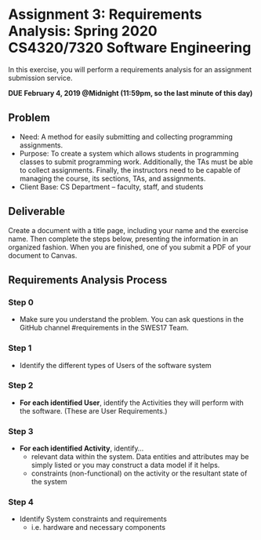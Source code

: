# Assignment 3:  Requirements Analysis: Spring 2020 CS4320/7320 Software Engineering

In this exercise, you will perform a requirements analysis for an assignment submission service.

**DUE February 4, 2019 @Midnight (11:59pm, so the last minute of this day)**

## Problem
- Need: A method for easily submitting and collecting programming assignments.
- Purpose: To create a system which allows students in programming classes to submit programming work. Additionally, the TAs must be able to collect assignments. Finally, the instructors need to be capable of managing the course, its sections, TAs, and assignments.
- Client Base: CS Department – faculty, staff, and students

## Deliverable
Create a document with a title page, including your name and the exercise name. Then complete the steps below, presenting the information in an organized fashion. When you are finished, one of you submit a PDF of your document to Canvas.

## Requirements Analysis Process  
### Step 0 
- Make sure you understand the problem. You can ask questions in the GitHub channel #requirements in the SWES17 Team.  
### Step 1  
- Identify the different types of Users of the software system
### Step 2  
- **For each identified User**, identify the Activities they will perform with the software. (These are User Requirements.)
### Step 3  
- **For each identified Activity**, identify…  
  - relevant data within the system. Data entities and attributes may be simply listed or you may construct a data model if it helps.
  - constraints (non-functional) on the activity or the resultant state of the system  
### Step 4  
- Identify System constraints and requirements
  - i.e. hardware and necessary components


 

